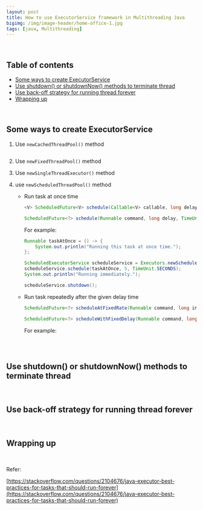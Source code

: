 ```yaml
---
layout: post
title: How to use ExecutorService framework in Multithreading Java
bigimg: /img/image-header/home-office-1.jpg
tags: [java, Multithreading]
---
```




<br>

## Table of contents
- [Some ways to create ExecutorService](#some-ways-to-create-executorservice)
- [Use shutdown() or shutdownNow() methods to terminate thread](#use-shutdown()-or-shutdownNow()-methods-to-terminate-thread)
- [Use back-off strategy for running thread forever](#use-back-off-strategy-for-running-thread-forever)
- [Wrapping up](#wrapping-up)

<br>

## Some ways to create ExecutorService
1. Use ```newCachedThreadPool()``` method

    ```java

    ```


2. Use ```newFixedThreadPool()``` method



3. Use ```newSingleThreadExecutor()``` method




4. use ```newScheduledThreadPool()``` method

    - Run task at once time

        ```java
        <V> ScheduledFuture<V> schedule(Callable<V> callable, long delay, TimeUnit unit);

        ScheduledFuture<?> schedule(Runnable command, long delay, TimeUnit unit);
        ```

        For example:

        ```java
        Runnable taskAtOnce = () -> {
            System.out.println("Running this task at once time.");
        };

        ScheduledExecutorService scheduleService = Executors.newScheduledThreadPool(1);
        scheduleService.schedule(taskAtOnce, 5, TimeUnit.SECONDS);
        System.out.println("Running immediately.");

        scheduleService.shutdown();
        ```

    - Run task repeatedly after the given delay time

        ```java
        ScheduledFuture<?> scheduleAtFixedRate(Runnable command, long initialDelay, long period, TimeUnit unit);

        ScheduledFuture<?> scheduleWithFixedDelay(Runnable command, long initialDelay, long delay, TimeUnit unit);
        ```

        For example:

        ```java
        
        ```
<br>

## Use shutdown() or shutdownNow() methods to terminate thread





<br>

## Use back-off strategy for running thread forever




<br>

## Wrapping up





<br>

Refer: 

[https://stackoverflow.com/questions/2104676/java-executor-best-practices-for-tasks-that-should-run-forever](https://stackoverflow.com/questions/2104676/java-executor-best-practices-for-tasks-that-should-run-forever)

[]()

